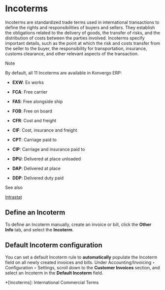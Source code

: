 # Incoterms

Incoterms are standardized trade terms used in international transactions to
define the rights and responsibilities of buyers and sellers. They establish
the obligations related to the delivery of goods, the transfer of risks, and
the distribution of costs between the parties involved. Incoterms specify
important details, such as the point at which the risk and costs transfer from
the seller to the buyer, the responsibility for transportation, insurance,
customs clearance, and other relevant aspects of the transaction.

<div class="alert alert-primary">
<p class="alert-title">
Note</p><p>By default, all 11 Incoterms are available in Konvergo ERP:</p>
<ul>
<li><p><b>EXW</b>: Ex works</p></li>
<li><p><b>FCA</b>: Free carrier</p></li>
<li><p><b>FAS</b>: Free alongside ship</p></li>
<li><p><b>FOB</b>: Free on board</p></li>
<li><p><b>CFR</b>: Cost and freight</p></li>
<li><p><b>CIF</b>: Cost, insurance and freight</p></li>
<li><p><b>CPT</b>: Carriage paid to</p></li>
<li><p><b>CIP</b>: Carriage and insurance paid to</p></li>
<li><p><b>DPU</b>: Delivered at place unloaded</p></li>
<li><p><b>DAP</b>: Delivered at place</p></li>
<li><p><b>DDP</b>: Delivered duty paid</p></li>
</ul>
</div> <div class="alert alert-secondary">
<p class="alert-title">
See also</p><p><a href="../reporting/intrastat">Intrastat</a></p>
</div>

## Define an Incoterm

To define an Incoterm manually, create an invoice or bill, click the **Other
Info** tab, and select the **Incoterm**.

## Default Incoterm configuration

You can set a default Incoterm rule to **automatically** populate the Incoterm
field on all newly created invoices and bills. Under Accounting/Invoicing ‣
Configuration ‣ Settings, scroll down to the **Customer Invoices** section,
and select an Incoterm in the **Default Incoterm** field.

  *[Incoterms]: International Commercial Terms

